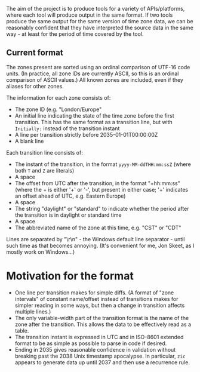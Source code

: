 The aim of the project is to produce tools for a variety of APIs/platforms,
where each tool will produce output in the same format. If two tools
produce the same output for the same version of time zone data, we
can be reasonably confident that they have interpreted the source
data in the same way - at least for the period of time covered by
the tool.

Current format
----

The zones present are sorted using an ordinal comparison of UTF-16
code units. (In practice, all zone IDs are currently ASCII, so this
is an ordinal comparison of ASCII values.) All known zones are included,
even if they aliases for other zones.

The information for each zone consists of:

- The zone ID (e.g. "London/Europe"
- An initial line indicating the state of the time zone before the
  first transition. This has the same format as a transition line, but
  with `Initially:` instead of the transition instant
- A line per transition strictly before 2035-01-01T00:00:00Z
- A blank line

Each transition line consists of:

- The instant of the transition, in the format `yyyy-MM-ddTHH:mm:ssZ`
  (where both `T` and `Z` are literals)
- A space
- The offset from UTC after the transition, in the format "+hh:mm:ss"
  (where the + is either '+' or '-', but present in either case; '+'
  indicates an offset ahead of UTC, e.g. Eastern Europe)
- A space
- The string "daylight" or "standard" to indicate whether the
  period after the transition is in daylight or standard time
- A space
- The abbreviated name of the zone at this time, e.g. "CST" or "CDT"

Lines are separated by "\r\n" - the Windows default line
separator - until such time as that becomes annoying. (It's
convenient for me, Jon Skeet, as I mostly work on Windows...)


Motivation for the format
====

- One line per transition makes for simple diffs. (A format of
  "zone intervals" of constant name/offset instead of transitions
  makes for simpler reading in some ways, but then a change in
  transition affects multiple lines.)
- The only variable-width part of the transition format is the name of
  the zone after the transition. This allows the data to be effectively
  read as a table.
- The transition instant is expressed in UTC and in ISO-8601 extended
  format to be as simple as possible to parse in code if desired.
- Ending in 2035 gives reasonable confidence in validation without breaking
  past the 2038 Unix timestamp apocalypse. In particular, `zic` appears
  to generate data up until 2037 and then use a recurrence rule.
